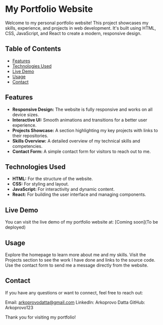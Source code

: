 # My Portfolio Website

Welcome to my personal portfolio website! This project showcases my skills, experience, and projects in web development. It's built using HTML, CSS, JavaScript, and React to create a modern, responsive design.

## Table of Contents

- [Features](#features)
- [Technologies Used](#technologies-used)
- [Live Demo](#live-demo)
- [Usage](#usage)
- [Contact](#contact)

## Features

- **Responsive Design:** The website is fully responsive and works on all device sizes.
- **Interactive UI:** Smooth animations and transitions for a better user experience.
- **Projects Showcase:** A section highlighting my key projects with links to their repositories.
- **Skills Overview:** A detailed overview of my technical skills and competencies.
- **Contact Form:** A simple contact form for visitors to reach out to me.

## Technologies Used

- **HTML:** For the structure of the website.
- **CSS:** For styling and layout.
- **JavaScript:** For interactivity and dynamic content.
- **React:** For building the user interface and managing components.

## Live Demo

You can visit the live demo of my portfolio website at: [Coming soon](To be deployed)

## Usage
Explore the homepage to learn more about me and my skills.
Visit the Projects section to see the work I have done and links to the source code.
Use the contact form to send me a message directly from the website.

## Contact
If you have any questions or want to connect, feel free to reach out:

Email: arkoprovodatta@gmail.com
LinkedIn: Arkoprovo Datta
GitHub: Arkoprovo123

Thank you for visiting my portfolio!